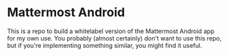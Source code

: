 # Mattermost Android

This is a repo to build a whitelabel version of the Mattermost Android app for my own use. You probably (almost certainly) don't want to use this repo, but if you're implementing something similar, you might find it useful.
